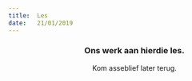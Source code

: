 ```yaml
---
title:  Les
date:   21/01/2019
---
```


### <center>Ons werk aan hierdie les.</center>
<center>Kom asseblief later terug.</center>